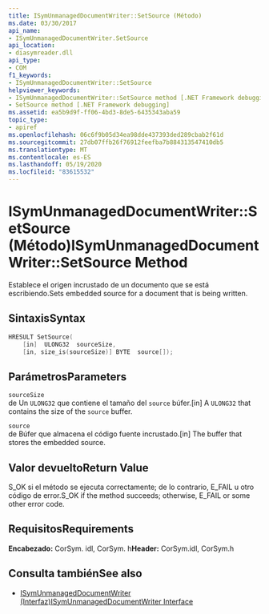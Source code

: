 ```yaml
---
title: ISymUnmanagedDocumentWriter::SetSource (Método)
ms.date: 03/30/2017
api_name:
- ISymUnmanagedDocumentWriter.SetSource
api_location:
- diasymreader.dll
api_type:
- COM
f1_keywords:
- ISymUnmanagedDocumentWriter::SetSource
helpviewer_keywords:
- ISymUnmanagedDocumentWriter::SetSource method [.NET Framework debugging]
- SetSource method [.NET Framework debugging]
ms.assetid: ea5b9d9f-ff06-4bd3-8de5-6435343aba59
topic_type:
- apiref
ms.openlocfilehash: 06c6f9b05d34ea98dde437393ded289cbab2f61d
ms.sourcegitcommit: 27db07ffb26f76912feefba7b884313547410db5
ms.translationtype: MT
ms.contentlocale: es-ES
ms.lasthandoff: 05/19/2020
ms.locfileid: "83615532"
---
```

# <a name="isymunmanageddocumentwritersetsource-method"></a><span data-ttu-id="dc965-102">ISymUnmanagedDocumentWriter::SetSource (Método)</span><span class="sxs-lookup"><span data-stu-id="dc965-102">ISymUnmanagedDocumentWriter::SetSource Method</span></span>
<span data-ttu-id="dc965-103">Establece el origen incrustado de un documento que se está escribiendo.</span><span class="sxs-lookup"><span data-stu-id="dc965-103">Sets embedded source for a document that is being written.</span></span>  
  
## <a name="syntax"></a><span data-ttu-id="dc965-104">Sintaxis</span><span class="sxs-lookup"><span data-stu-id="dc965-104">Syntax</span></span>  
  
```cpp  
HRESULT SetSource(  
    [in]  ULONG32  sourceSize,  
    [in, size_is(sourceSize)] BYTE  source[]);  
```  
  
## <a name="parameters"></a><span data-ttu-id="dc965-105">Parámetros</span><span class="sxs-lookup"><span data-stu-id="dc965-105">Parameters</span></span>  
 `sourceSize`  
 <span data-ttu-id="dc965-106">de Un `ULONG32` que contiene el tamaño del `source` búfer.</span><span class="sxs-lookup"><span data-stu-id="dc965-106">[in] A `ULONG32` that contains the size of the `source` buffer.</span></span>  
  
 `source`  
 <span data-ttu-id="dc965-107">de Búfer que almacena el código fuente incrustado.</span><span class="sxs-lookup"><span data-stu-id="dc965-107">[in] The buffer that stores the embedded source.</span></span>  
  
## <a name="return-value"></a><span data-ttu-id="dc965-108">Valor devuelto</span><span class="sxs-lookup"><span data-stu-id="dc965-108">Return Value</span></span>  
 <span data-ttu-id="dc965-109">S_OK si el método se ejecuta correctamente; de lo contrario, E_FAIL u otro código de error.</span><span class="sxs-lookup"><span data-stu-id="dc965-109">S_OK if the method succeeds; otherwise, E_FAIL or some other error code.</span></span>  
  
## <a name="requirements"></a><span data-ttu-id="dc965-110">Requisitos</span><span class="sxs-lookup"><span data-stu-id="dc965-110">Requirements</span></span>  
 <span data-ttu-id="dc965-111">**Encabezado:** CorSym. idl, CorSym. h</span><span class="sxs-lookup"><span data-stu-id="dc965-111">**Header:** CorSym.idl, CorSym.h</span></span>  
  
## <a name="see-also"></a><span data-ttu-id="dc965-112">Consulta también</span><span class="sxs-lookup"><span data-stu-id="dc965-112">See also</span></span>

- [<span data-ttu-id="dc965-113">ISymUnmanagedDocumentWriter (Interfaz)</span><span class="sxs-lookup"><span data-stu-id="dc965-113">ISymUnmanagedDocumentWriter Interface</span></span>](isymunmanageddocumentwriter-interface.md)
